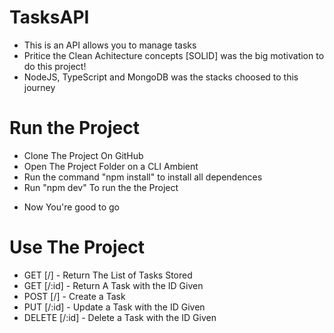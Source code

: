 # TasksAPI

* This is an API allows you to manage tasks
* Pritice the Clean Achitecture concepts [SOLID] was the big motivation to do this project! 
* NodeJS, TypeScript and MongoDB was the stacks choosed to this journey

# Run the Project
* Clone The Project On GitHub
* Open The Project Folder on a CLI Ambient
* Run the command "npm install" to install all dependences
* Run "npm dev" To run the the Project
- Now You're good to go

# Use The Project
* GET [/] - Return The List of Tasks Stored
* GET [/:id] - Return A Task with the ID Given
* POST [/] - Create a Task 
* PUT [/:id] - Update a Task with the ID Given
* DELETE [/:id] - Delete a Task with the ID Given
